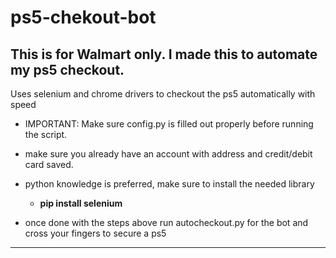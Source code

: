 # ps5-chekout-bot

**This is for Walmart only. I made this to automate my ps5 checkout.**
------------------------------------------------------------------------------
Uses selenium and chrome drivers to checkout the ps5 automatically with speed

- IMPORTANT: Make sure config.py is filled out properly before running the script.
- make sure you already have an account with address and credit/debit card saved.
- python knowledge is preferred, make sure to install the needed library
    - **pip install selenium**
    
- once done with the steps above run autocheckout.py for the bot and cross your fingers to secure a ps5
-----------------------------------------------------------------------------
